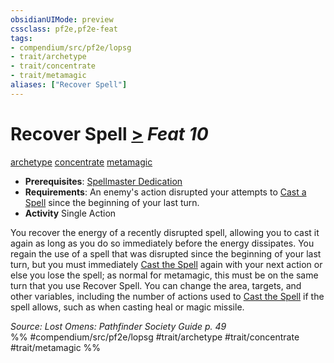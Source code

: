 ```yaml
---
obsidianUIMode: preview
cssclass: pf2e,pf2e-feat
tags:
- compendium/src/pf2e/lopsg
- trait/archetype
- trait/concentrate
- trait/metamagic
aliases: ["Recover Spell"]
---
```

# Recover Spell  [>](../../rules/core-rulebook/chapter-9-playing-the-game.md#Actions "Single Action") *Feat 10*  
[archetype](../../rules/traits/archetype.md)  [concentrate](../../rules/traits/concentrate.md)  [metamagic](../../rules/traits/metamagic.md)  

- **Prerequisites**: [Spellmaster Dedication](spellmaster-dedication-locg.md)
- **Requirements**: An enemy's action disrupted your attempts to [Cast a Spell](../../rules/actions/cast-a-spell.md) since the beginning of your last turn.
- **Activity** Single Action

You recover the energy of a recently disrupted spell, allowing you to cast it again as long as you do so immediately before the energy dissipates. You regain the use of a spell that was disrupted since the beginning of your last turn, but you must immediately [Cast the Spell](../../rules/actions/cast-a-spell.md) again with your next action or else you lose the spell; as normal for metamagic, this must be on the same turn that you use Recover Spell. You can change the area, targets, and other variables, including the number of actions used to [Cast the Spell](../../rules/actions/cast-a-spell.md) if the spell allows, such as when casting heal or magic missile.

*Source: Lost Omens: Pathfinder Society Guide p. 49*  
%% #compendium/src/pf2e/lopsg #trait/archetype #trait/concentrate #trait/metamagic %%